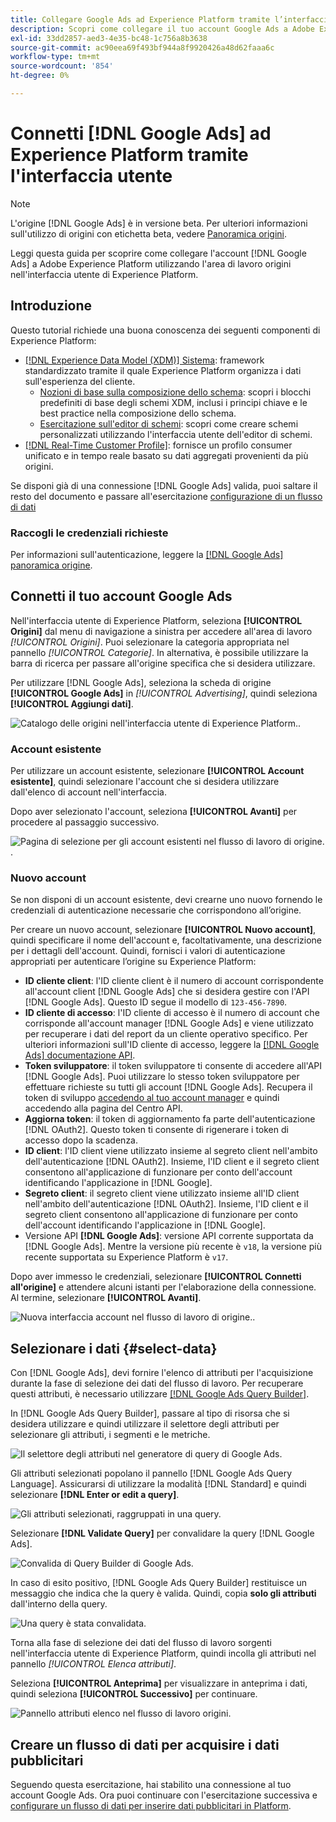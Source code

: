```yaml
---
title: Collegare Google Ads ad Experience Platform tramite l’interfaccia utente
description: Scopri come collegare il tuo account Google Ads a Adobe Experience Platform nell’interfaccia utente.
exl-id: 33dd2857-aed3-4e35-bc48-1c756a8b3638
source-git-commit: ac90eea69f493bf944a8f9920426a48d62faaa6c
workflow-type: tm+mt
source-wordcount: '854'
ht-degree: 0%

---
```


# Connetti [!DNL Google Ads] ad Experience Platform tramite l&#39;interfaccia utente

>[!NOTE]
>
>L&#39;origine [!DNL Google Ads] è in versione beta. Per ulteriori informazioni sull&#39;utilizzo di origini con etichetta beta, vedere [Panoramica origini](../../../../home.md#terms-and-conditions).

Leggi questa guida per scoprire come collegare l&#39;account [!DNL Google Ads] a Adobe Experience Platform utilizzando l&#39;area di lavoro origini nell&#39;interfaccia utente di Experience Platform.

## Introduzione

Questo tutorial richiede una buona conoscenza dei seguenti componenti di Experience Platform:

* [[!DNL Experience Data Model (XDM)] Sistema](../../../../../xdm/home.md): framework standardizzato tramite il quale Experience Platform organizza i dati sull&#39;esperienza del cliente.
   * [Nozioni di base sulla composizione dello schema](../../../../../xdm/schema/composition.md): scopri i blocchi predefiniti di base degli schemi XDM, inclusi i principi chiave e le best practice nella composizione dello schema.
   * [Esercitazione sull&#39;editor di schemi](../../../../../xdm/tutorials/create-schema-ui.md): scopri come creare schemi personalizzati utilizzando l&#39;interfaccia utente dell&#39;editor di schemi.
* [[!DNL Real-Time Customer Profile]](../../../../../profile/home.md): fornisce un profilo consumer unificato e in tempo reale basato su dati aggregati provenienti da più origini.

Se disponi già di una connessione [!DNL Google Ads] valida, puoi saltare il resto del documento e passare all&#39;esercitazione [configurazione di un flusso di dati](../../dataflow/advertising.md)

### Raccogli le credenziali richieste

Per informazioni sull&#39;autenticazione, leggere la [[!DNL Google Ads] panoramica origine](../../../../connectors/advertising/ads.md).

## Connetti il tuo account Google Ads

Nell&#39;interfaccia utente di Experience Platform, seleziona **[!UICONTROL Origini]** dal menu di navigazione a sinistra per accedere all&#39;area di lavoro *[!UICONTROL Origini]*. Puoi selezionare la categoria appropriata nel pannello *[!UICONTROL Categorie]*. In alternativa, è possibile utilizzare la barra di ricerca per passare all&#39;origine specifica che si desidera utilizzare.

Per utilizzare [!DNL Google Ads], seleziona la scheda di origine **[!UICONTROL Google Ads]** in *[!UICONTROL Advertising]*, quindi seleziona **[!UICONTROL Aggiungi dati]**.

![Catalogo delle origini nell&#39;interfaccia utente di Experience Platform.](../../../../images/tutorials/create/ads/catalog.png).

### Account esistente

Per utilizzare un account esistente, selezionare **[!UICONTROL Account esistente]**, quindi selezionare l&#39;account che si desidera utilizzare dall&#39;elenco di account nell&#39;interfaccia.

Dopo aver selezionato l&#39;account, seleziona **[!UICONTROL Avanti]** per procedere al passaggio successivo.

![Pagina di selezione per gli account esistenti nel flusso di lavoro di origine.](../../../../images/tutorials/create/ads/existing.png).

### Nuovo account

Se non disponi di un account esistente, devi crearne uno nuovo fornendo le credenziali di autenticazione necessarie che corrispondono all’origine.

Per creare un nuovo account, selezionare **[!UICONTROL Nuovo account]**, quindi specificare il nome dell&#39;account e, facoltativamente, una descrizione per i dettagli dell&#39;account. Quindi, fornisci i valori di autenticazione appropriati per autenticare l’origine su Experience Platform:

* **ID cliente client**: l&#39;ID cliente client è il numero di account corrispondente all&#39;account client [!DNL Google Ads] che si desidera gestire con l&#39;API [!DNL Google Ads]. Questo ID segue il modello di `123-456-7890`.
* **ID cliente di accesso**: l&#39;ID cliente di accesso è il numero di account che corrisponde all&#39;account manager [!DNL Google Ads] e viene utilizzato per recuperare i dati del report da un cliente operativo specifico. Per ulteriori informazioni sull&#39;ID cliente di accesso, leggere la [[!DNL Google Ads] documentazione API](https://developers.google.com/search-ads/reporting/concepts/login-customer-id).
* **Token sviluppatore**: il token sviluppatore ti consente di accedere all&#39;API [!DNL Google Ads]. Puoi utilizzare lo stesso token sviluppatore per effettuare richieste su tutti gli account [!DNL Google Ads]. Recupera il token di sviluppo [accedendo al tuo account manager](https://ads.google.com/home/tools/manager-accounts/) e quindi accedendo alla pagina del Centro API.
* **Aggiorna token**: il token di aggiornamento fa parte dell&#39;autenticazione [!DNL OAuth2]. Questo token ti consente di rigenerare i token di accesso dopo la scadenza.
* **ID client**: l&#39;ID client viene utilizzato insieme al segreto client nell&#39;ambito dell&#39;autenticazione [!DNL OAuth2]. Insieme, l&#39;ID client e il segreto client consentono all&#39;applicazione di funzionare per conto dell&#39;account identificando l&#39;applicazione in [!DNL Google].
* **Segreto client**: il segreto client viene utilizzato insieme all&#39;ID client nell&#39;ambito dell&#39;autenticazione [!DNL OAuth2]. Insieme, l&#39;ID client e il segreto client consentono all&#39;applicazione di funzionare per conto dell&#39;account identificando l&#39;applicazione in [!DNL Google].
* Versione API **[!DNL Google Ads]**: versione API corrente supportata da [!DNL Google Ads]. Mentre la versione più recente è `v18`, la versione più recente supportata su Experience Platform è `v17`.

Dopo aver immesso le credenziali, selezionare **[!UICONTROL Connetti all&#39;origine]** e attendere alcuni istanti per l&#39;elaborazione della connessione. Al termine, selezionare **[!UICONTROL Avanti]**.

![Nuova interfaccia account nel flusso di lavoro di origine.](../../../../images/tutorials/create/ads/new.png).

## Selezionare i dati {#select-data}

Con [!DNL Google Ads], devi fornire l&#39;elenco di attributi per l&#39;acquisizione durante la fase di selezione dei dati del flusso di lavoro. Per recuperare questi attributi, è necessario utilizzare [[!DNL Google Ads Query Builder]](https://developers.google.com/google-ads/api/fields/v17/overview_query_builder).

In [!DNL Google Ads Query Builder], passare al tipo di risorsa che si desidera utilizzare e quindi utilizzare il selettore degli attributi per selezionare gli attributi, i segmenti e le metriche.

![Il selettore degli attributi nel generatore di query di Google Ads.](../../../../images/tutorials/create/ads/attributes.png)

Gli attributi selezionati popolano il pannello [!DNL Google Ads Query Language]. Assicurarsi di utilizzare la modalità [!DNL Standard] e quindi selezionare **[!DNL Enter or edit a query]**.

![Gli attributi selezionati, raggruppati in una query.](../../../../images/tutorials/create/ads/enter-query.png)

Selezionare **[!DNL Validate Query]** per convalidare la query [!DNL Google Ads].

![Convalida di Query Builder di Google Ads.](../../../../images/tutorials/create/ads/validate-query.png)

In caso di esito positivo, [!DNL Google Ads Query Builder] restituisce un messaggio che indica che la query è valida. Quindi, copia **solo gli attributi** dall&#39;interno della query.

![Una query è stata convalidata.](../../../../images/tutorials/create/ads/copy-query.png)

Torna alla fase di selezione dei dati del flusso di lavoro sorgenti nell&#39;interfaccia utente di Experience Platform, quindi incolla gli attributi nel pannello *[!UICONTROL Elenca attributi]*.

Seleziona **[!UICONTROL Anteprima]** per visualizzare in anteprima i dati, quindi seleziona **[!UICONTROL Successivo]** per continuare.

![Pannello attributi elenco nel flusso di lavoro origini.](../../../../images/tutorials/create/ads/list-attributes.png)

## Creare un flusso di dati per acquisire i dati pubblicitari

Seguendo questa esercitazione, hai stabilito una connessione al tuo account Google Ads. Ora puoi continuare con l&#39;esercitazione successiva e [configurare un flusso di dati per inserire dati pubblicitari in Platform](../../dataflow/advertising.md).

